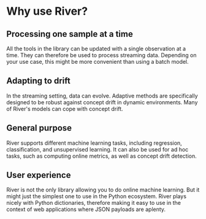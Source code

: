 # Why use River?

## Processing one sample at a time

All the tools in the library can be updated with a single observation at a time. They can therefore be used to process streaming data. Depending on your use case, this might be more convenient than using a batch model.

## Adapting to drift

In the streaming setting, data can evolve. Adaptive methods are specifically designed to be robust against concept drift in dynamic environments. Many of River's models can cope with concept drift.

## General purpose

River supports different machine learning tasks, including regression, classification, and unsupervised learning. It can also be used for ad hoc tasks, such as computing online metrics, as well as concept drift detection.

## User experience

River is not the only library allowing you to do online machine learning. But it might just the simplest one to use in the Python ecosystem. River plays nicely with Python dictionaries, therefore making it easy to use in the context of web applications where JSON payloads are aplenty.
